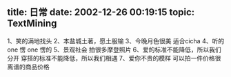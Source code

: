 title: 日常
date: 2002-12-26 00:19:15
topic: TextMining
---

1、笑的满地找头
2、本盐城土著，愿土服输
3、今晚月色很美 适合cicha
4、听的one 愣 one 愣的
5、景观社会  拍很多摩登照片
6、爱的标准不能降低，所以我们分开 穿搭的标准不能降低，所以我们相遇
7、爱你不贵的模样 可以拍一件价格很离谱的商品价格
